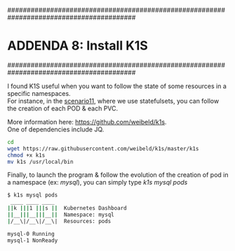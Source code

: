 #########################################################################################
# ADDENDA 8: Install K1S
#########################################################################################

I found K1S useful when you want to follow the state of some resources in a specific namespaces.  
For instance, in the [scenario11](../../Scenarios/Scenario11), where we use statefulsets, you can follow the creation of each POD & each PVC.  

More information here: https://github.com/weibeld/k1s.  
One of dependencies include JQ.  

```bash
cd
wget https://raw.githubusercontent.com/weibeld/k1s/master/k1s
chmod +x k1s
mv k1s /usr/local/bin
```

Finally, to launch the program & follow the evolution of the creation of pod in a namespace (ex: _mysql_), you can simply type _k1s mysql pods_

```bash
$ k1s mysql pods
 ____ ____ ____
||k |||1 |||s ||  Kubernetes Dashboard
||__|||__|||__||  Namespace: mysql
|/__\|/__\|/__\|  Resources: pods

mysql-0 Running
mysql-1 NonReady
```
